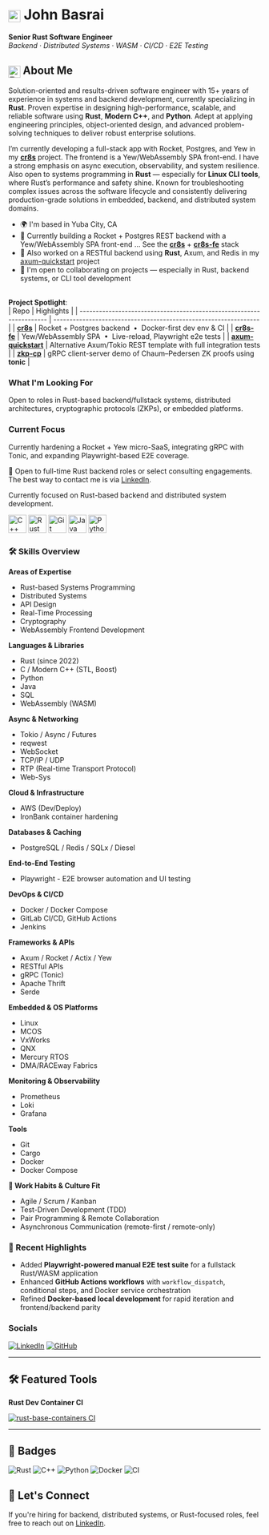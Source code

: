 # <img src="https://www.rust-lang.org/logos/rust-logo-32x32.png" alt="Rust" width="24" valign="middle" /> John Basrai

**Senior Rust Software Engineer**  
*Backend · Distributed Systems · WASM · CI/CD · E2E Testing*

## <img src="https://www.rust-lang.org/logos/rust-logo-32x32.png" alt="Rust" width="24" valign="middle" /> About Me

Solution-oriented and results-driven software engineer with 15+ years of experience in systems and backend development, currently specializing in **Rust**. Proven expertise in designing high-performance, scalable, and reliable software using **Rust**, **Modern C++**, and **Python**. Adept at applying engineering principles, object-oriented design, and advanced problem-solving techniques to deliver robust enterprise solutions.

I’m currently developing a full-stack app with Rocket, Postgres, and Yew in my **[cr8s](https://github.com/JohnBasrai/cr8s)** project.
The frontend is a Yew/WebAssembly SPA front-end. I have a strong emphasis on async execution, observability, and system resilience. Also open to systems programming in **Rust** — especially for **Linux CLI tools**, where Rust’s performance and safety shine. Known for troubleshooting complex issues across the software lifecycle and consistently delivering production-grade solutions in embedded, backend, and distributed system domains.

- 🌍 I'm based in Yuba City, CA
- 🧠 Currently building a Rocket + Postgres REST backend with a Yew/WebAssembly SPA front-end … See the **[cr8s](https://github.com/JohnBasrai/cr8s)** + **[cr8s-fe](https://github.com/JohnBasrai/cr8s-fe)** stack
- 🧠 Also worked on a RESTful backend using **Rust**, Axum, and Redis in my [axum-quickstart](https://github.com/JohnBasrai/axum-quickstart) project  
- 🤝 I'm open to collaborating on projects — especially in Rust, backend systems, or CLI tool development

<br> **Project Spotlight**:  
| Repo                                                                 | Highlights                                                       |
| -------------------------------------------------------------------- | ---------------------------------------------------------------- |
| **[cr8s](https://github.com/JohnBasrai/cr8s)**                       | Rocket + Postgres backend  •  Docker-first dev env & CI          |
| **[cr8s-fe](https://github.com/JohnBasrai/cr8s-fe)**                 | Yew/WebAssembly SPA  •  Live-reload, Playwright e2e tests        |
| **[axum-quickstart](https://github.com/JohnBasrai/axum-quickstart)** | Alternative Axum/Tokio REST template with full integration tests |
| **[zkp-cp](https://github.com/JohnBasrai/zkp-cp)**   | gRPC client-server demo of Chaum–Pedersen ZK proofs using **tonic**  |

### What I'm Looking For
Open to roles in Rust-based backend/fullstack systems, distributed architectures, cryptographic protocols (ZKPs), or embedded platforms.

### Current Focus
Currently hardening a Rocket + Yew micro-SaaS, integrating gRPC with Tonic, and expanding Playwright-based E2E coverage.

💼 Open to full-time Rust backend roles or select consulting engagements.<br>
The best way to contact me is via [LinkedIn](https://www.linkedin.com/in/johnbasrai).

Currently focused on Rust-based backend and distributed system development.

<p align="left">
<a href="https://docs.microsoft.com/en-us/cpp/?view=msvc-170" target="_blank" rel="noreferrer"><img src="https://raw.githubusercontent.com/danielcranney/readme-generator/main/public/icons/skills/cplusplus-colored.svg" width="36" height="36" alt="C++" /></a>
<a href="https://www.rust-lang.org/" target="_blank" rel="noreferrer"><img src="https://raw.githubusercontent.com/danielcranney/readme-generator/main/public/icons/skills/rust-colored.svg" width="36" height="36" alt="Rust" /></a>
<a href="https://git-scm.com/" target="_blank" rel="noreferrer"><img src="https://raw.githubusercontent.com/danielcranney/readme-generator/main/public/icons/skills/git-colored.svg" width="36" height="36" alt="Git" /></a>
<a href="https://www.oracle.com/java/" target="_blank" rel="noreferrer"><img src="https://raw.githubusercontent.com/danielcranney/readme-generator/main/public/icons/skills/java-colored.svg" width="36" height="36" alt="Java" /></a>
<a href="https://www.python.org/" target="_blank" rel="noreferrer"><img src="https://raw.githubusercontent.com/danielcranney/readme-generator/main/public/icons/skills/python-colored.svg" width="36" height="36" alt="Python" /></a>
</p>

### 🛠️ Skills Overview

**Areas of Expertise**  
- Rust-based Systems Programming  
- Distributed Systems  
- API Design  
- Real-Time Processing  
- Cryptography  
- WebAssembly Frontend Development  

**Languages & Libraries**  
- Rust (since 2022)  
- C / Modern C++ (STL, Boost)
- Python  
- Java  
- SQL  
- WebAssembly (WASM)  

**Async & Networking**  
- Tokio / Async / Futures  
- reqwest  
- WebSocket  
- TCP/IP / UDP  
- RTP (Real-time Transport Protocol)  
- Web-Sys  

**Cloud & Infrastructure**  
- AWS (Dev/Deploy)
- IronBank container hardening

**Databases & Caching**  
- PostgreSQL / Redis / SQLx / Diesel

**End-to-End Testing**  
 - Playwright - E2E browser automation and UI testing 

**DevOps & CI/CD**  
- Docker / Docker Compose
- GitLab CI/CD, GitHub Actions
- Jenkins  

**Frameworks & APIs**  
- Axum / Rocket / Actix / Yew
- RESTful APIs  
- gRPC (Tonic)  
- Apache Thrift  
- Serde  

**Embedded & OS Platforms**  
- Linux  
- MCOS  
- VxWorks  
- QNX  
- Mercury RTOS  
- DMA/RACEway Fabrics  

**Monitoring & Observability**  
- Prometheus  
- Loki  
- Grafana  

**Tools**  
- Git  
- Cargo  
- Docker  
- Docker Compose  

**🧠 Work Habits & Culture Fit**

- Agile / Scrum / Kanban
- Test-Driven Development (TDD)
- Pair Programming & Remote Collaboration
- Asynchronous Communication (remote-first / remote-only)

### 🔧 Recent Highlights

- Added **Playwright-powered manual E2E test suite** for a fullstack Rust/WASM application
- Enhanced **GitHub Actions workflows** with `workflow_dispatch`, conditional steps, and Docker service orchestration
- Refined **Docker-based local development** for rapid iteration and frontend/backend parity


### Socials

[![LinkedIn](https://img.shields.io/badge/LinkedIn-0A66C2?style=flat&logo=linkedin&logoColor=white)](https://www.linkedin.com/in/johnbasrai/)
[![GitHub](https://img.shields.io/badge/GitHub-181717?style=flat&logo=github&logoColor=white)](https://github.com/JohnBasrai)

---
## 🛠️ Featured Tools

**Rust Dev Container CI**

[![rust-base-containers CI](https://github.com/JohnBasrai/rust-base-containers/actions/workflows/ci.yml/badge.svg)](https://github.com/JohnBasrai/rust-base-containers)

---

## 🏅 Badges

![Rust](https://img.shields.io/badge/Rust-000000?style=for-the-badge&logo=rust&logoColor=white)
![C++](https://img.shields.io/badge/C++-00599C?style=for-the-badge&logo=cplusplus&logoColor=white)
![Python](https://img.shields.io/badge/Python-3776AB?style=for-the-badge&logo=python&logoColor=white)
![Docker](https://img.shields.io/badge/Docker-2496ED?style=for-the-badge&logo=docker&logoColor=white)
![CI](https://img.shields.io/badge/GitHub%20Actions-CI-blue?logo=github-actions&logoColor=white&style=for-the-badge)

## 🤝 Let's Connect

If you're hiring for backend, distributed systems, or Rust-focused roles, feel free to reach out on [LinkedIn](https://www.linkedin.com/in/johnbasrai/).
